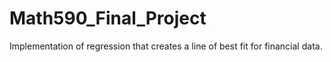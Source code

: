 # Math590_Final_Project
Implementation of regression that creates a line of best fit for financial data. 
